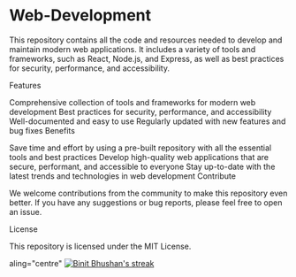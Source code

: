 # Web-Development
This repository contains all the code and resources needed to develop and maintain modern web applications. It includes a variety of tools and frameworks, such as React, Node.js, and Express, as well as best practices for security, performance, and accessibility.

Features

Comprehensive collection of tools and frameworks for modern web development
Best practices for security, performance, and accessibility
Well-documented and easy to use
Regularly updated with new features and bug fixes
Benefits

Save time and effort by using a pre-built repository with all the essential tools and best practices
Develop high-quality web applications that are secure, performant, and accessible to everyone
Stay up-to-date with the latest trends and technologies in web development
Contribute

We welcome contributions from the community to make this repository even better. If you have any suggestions or bug reports, please feel free to open an issue.

License

This repository is licensed under the MIT License.
<p> aling="centre"
</a>
 <a href="https://github.com/binitworld/github-readme-streak-stats">
        <img title="🔥 Get streak stats for your profile at git.io/streak-stats" alt="Binit Bhushan's streak" src="https://github-readme-streak-stats.herokuapp.com/?user=binitworld&theme=black-ice&hide_border=true&stroke=0000&background=000000" />
    </a>
</p>
